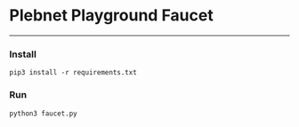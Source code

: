 # Plebnet Playground Faucet
***
### Install
```
pip3 install -r requirements.txt 
```
### Run
```
python3 faucet.py
```
